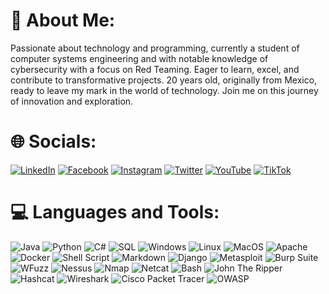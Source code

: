 # 💫 About Me:
Passionate about technology and programming, currently a student of computer systems engineering and with notable knowledge of cybersecurity with a focus on Red Teaming. Eager to learn, excel, and contribute to transformative projects. 20 years old, originally from Mexico, ready to leave my mark in the world of technology. Join me on this journey of innovation and exploration.

# 🌐 Socials:
[![LinkedIn](https://img.shields.io/badge/LinkedIn-%230077B5.svg?logo=LinkedIn&logoColor=white)](https://www.linkedin.com/in/joshaviles)
[![Facebook](https://img.shields.io/badge/Facebook-%231877F2.svg?logo=Facebook&logoColor=white)](https://facebook.com/profile.php?id=100069898464335) [![Instagram](https://img.shields.io/badge/Instagram-%23E4405F.svg?logo=Instagram&logoColor=white)](https://instagram.com/_joshaviles_) [![Twitter](https://img.shields.io/badge/Twitter-%231DA1F2.svg?logo=Twitter&logoColor=white)](https://twitter.com/jooosh____)  [![YouTube](https://img.shields.io/badge/YouTube-%23FF0000.svg?logo=YouTube&logoColor=white)](https://www.youtube.com/channel/UCL5pqCgc5Zdul2enleAuK0w)
[![TikTok](https://img.shields.io/badge/TikTok-%23000000.svg?logo=TikTok&logoColor=white)](https://www.tiktok.com/@joshtrix_)



# 💻 Languages and Tools:
![Java](https://img.shields.io/badge/Java-%23ED8B00.svg?logo=java&logoColor=white) ![Python](https://img.shields.io/badge/Python-%233776AB.svg?logo=python&logoColor=white) ![C#](https://img.shields.io/badge/C%23-%23239120.svg?logo=c-sharp&logoColor=white) ![SQL](https://img.shields.io/badge/SQL-%230076D6.svg?logo=amazon-dynamodb&logoColor=white) ![Windows](https://img.shields.io/badge/Windows-%230078D6.svg?logo=windows&logoColor=white) ![Linux](https://img.shields.io/badge/Linux-%23FCC624.svg?logo=linux&logoColor=black) ![MacOS](https://img.shields.io/badge/macOS-%23999999.svg?logo=apple&logoColor=white) ![Apache](https://img.shields.io/badge/apache-%23D42029.svg?style=for-the-badge&logo=apache&logoColor=white) ![Docker](https://img.shields.io/badge/Docker-%230db7ed.svg?logo=docker&logoColor=white) ![Shell Script](https://img.shields.io/badge/Shell%20Script-%23121011.svg?logo=gnu-bash&logoColor=white) ![Markdown](https://img.shields.io/badge/Markdown-%23000000.svg?logo=markdown&logoColor=white) ![Django](https://img.shields.io/badge/Django-%23092E20.svg?logo=django&logoColor=white) ![Metasploit](https://img.shields.io/badge/Metasploit-%23ffffff.svg?logo=metasploit&logoColor=red) ![Burp Suite](https://img.shields.io/badge/Burp%20Suite-%231572B6.svg?logo=burpsuite&logoColor=white) ![WFuzz](https://img.shields.io/badge/WFuzz-%23FF6700.svg?logo=wfuzz&logoColor=white) ![Nessus](https://img.shields.io/badge/Nessus-%2344988B.svg?logo=nessus&logoColor=white) ![Nmap](https://img.shields.io/badge/Nmap-%23017ACD.svg?logo=nmap&logoColor=white) ![Netcat](https://img.shields.io/badge/Netcat-%23FFD700.svg?logo=netcat&logoColor=black)
![Bash](https://img.shields.io/badge/Bash-%234EAA25.svg?logo=gnu-bash&logoColor=white) ![John The Ripper](https://img.shields.io/badge/John%20The%20Ripper-%23DE003A.svg?logo=john-the-ripper&logoColor=white) ![Hashcat](https://img.shields.io/badge/Hashcat-%23ff7000.svg?logo=hashcat&logoColor=white) ![Wireshark](https://img.shields.io/badge/Wireshark-%236671E5.svg?logo=wireshark&logoColor=white) ![Cisco Packet Tracer](https://img.shields.io/badge/Cisco%20Packet%20Tracer-%231BA0D7.svg?logo=cisco&logoColor=white) ![OWASP](https://img.shields.io/badge/OWASP-%23FB542B.svg?logo=owasp&logoColor=white)





